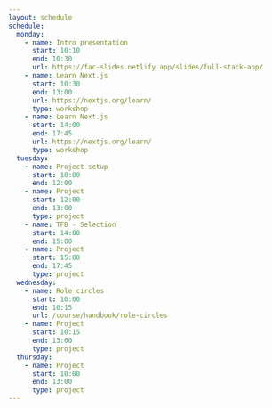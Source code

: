 ```yaml
---
layout: schedule
schedule:
  monday:
    - name: Intro presentation
      start: 10:10
      end: 10:30
      url: https://fac-slides.netlify.app/slides/full-stack-app/
    - name: Learn Next.js
      start: 10:30
      end: 13:00
      url: https://nextjs.org/learn/
      type: workshop
    - name: Learn Next.js
      start: 14:00
      end: 17:45
      url: https://nextjs.org/learn/
      type: workshop
  tuesday:
    - name: Project setup
      start: 10:00
      end: 12:00
    - name: Project
      start: 12:00
      end: 13:00
      type: project
    - name: TFB - Selection
      start: 14:00
      end: 15:00
    - name: Project
      start: 15:00
      end: 17:45
      type: project
  wednesday:
    - name: Role circles
      start: 10:00
      end: 10:15
      url: /course/handbook/role-circles
    - name: Project
      start: 10:15
      end: 13:00
      type: project
  thursday:
    - name: Project
      start: 10:00
      end: 13:00
      type: project
---
```

